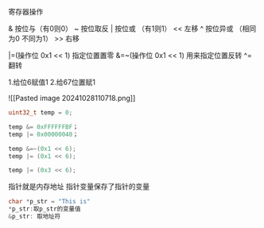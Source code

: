寄存器操作

& 按位与（有0则0）              ~ 按位取反
| 按位或 （有1则1）             << 左移
^ 按位异或 （相同为0 不同为1）    >> 右移


|=(操作位 0x1 << 1)   指定位置置零
&=~(操作位 0x1 << 1)  用来指定位置反转
^=                   翻转

1.给位6赋值1
2.给67位置赋1

![[Pasted image 20241028110718.png]]


```C
uint32_t temp = 0;

temp &= 0xFFFFFFBF；
temp |= 0x00000040；

temp &=~(0x1 << 6);
temp |= (0x1 << 6);

temp |= (0x3 << 6);
```

指针就是内存地址
指针变量保存了指针的变量

```C
char *p_str = "This is"
*p_str:取p_str的变量值
&p_str: 取地址符
```


